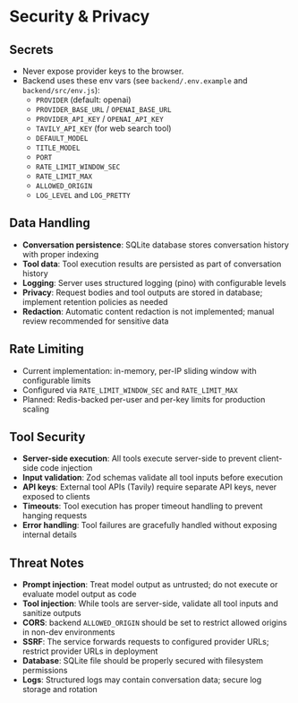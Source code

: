 
# Security & Privacy

## Secrets
- Never expose provider keys to the browser.
- Backend uses these env vars (see `backend/.env.example` and `backend/src/env.js`):
	- `PROVIDER` (default: openai)
	- `PROVIDER_BASE_URL` / `OPENAI_BASE_URL`
	- `PROVIDER_API_KEY` / `OPENAI_API_KEY`
	- `TAVILY_API_KEY` (for web search tool)
	- `DEFAULT_MODEL`
	- `TITLE_MODEL`
	- `PORT`
	- `RATE_LIMIT_WINDOW_SEC`
	- `RATE_LIMIT_MAX`
	- `ALLOWED_ORIGIN`
	- `LOG_LEVEL` and `LOG_PRETTY`

## Data Handling
- **Conversation persistence**: SQLite database stores conversation history with proper indexing
- **Tool data**: Tool execution results are persisted as part of conversation history
- **Logging**: Server uses structured logging (pino) with configurable levels
- **Privacy**: Request bodies and tool outputs are stored in database; implement retention policies as needed
- **Redaction**: Automatic content redaction is not implemented; manual review recommended for sensitive data

## Rate Limiting
- Current implementation: in-memory, per-IP sliding window with configurable limits
- Configured via `RATE_LIMIT_WINDOW_SEC` and `RATE_LIMIT_MAX`
- Planned: Redis-backed per-user and per-key limits for production scaling

## Tool Security
- **Server-side execution**: All tools execute server-side to prevent client-side code injection
- **Input validation**: Zod schemas validate all tool inputs before execution
- **API keys**: External tool APIs (Tavily) require separate API keys, never exposed to clients
- **Timeouts**: Tool execution has proper timeout handling to prevent hanging requests
- **Error handling**: Tool failures are gracefully handled without exposing internal details

## Threat Notes
- **Prompt injection**: Treat model output as untrusted; do not execute or evaluate model output as code
- **Tool injection**: While tools are server-side, validate all tool inputs and sanitize outputs
- **CORS**: backend `ALLOWED_ORIGIN` should be set to restrict allowed origins in non-dev environments
- **SSRF**: The service forwards requests to configured provider URLs; restrict provider URLs in deployment
- **Database**: SQLite file should be properly secured with filesystem permissions
- **Logs**: Structured logs may contain conversation data; secure log storage and rotation
